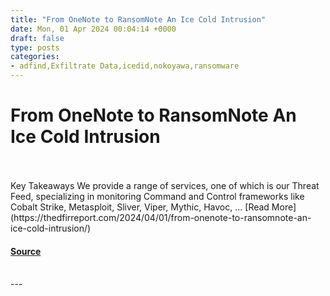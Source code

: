 ```yaml
---
title: "From OneNote to RansomNote An Ice Cold Intrusion"
date: Mon, 01 Apr 2024 00:04:14 +0000
draft: false
type: posts
categories: 
- adfind,Exfiltrate Data,icedid,nokoyawa,ransomware
---
```

# From OneNote to RansomNote An Ice Cold Intrusion

<br/>

<br/>
Key Takeaways We provide a range of services, one of which is our Threat Feed, specializing in monitoring Command and Control frameworks like Cobalt Strike, Metasploit, Sliver, Viper, Mythic, Havoc, … [Read More](https://thedfirreport.com/2024/04/01/from-onenote-to-ransomnote-an-ice-cold-intrusion/)

#### [Source](https://thedfirreport.com/2024/04/01/from-onenote-to-ransomnote-an-ice-cold-intrusion/)

<br/>
---
